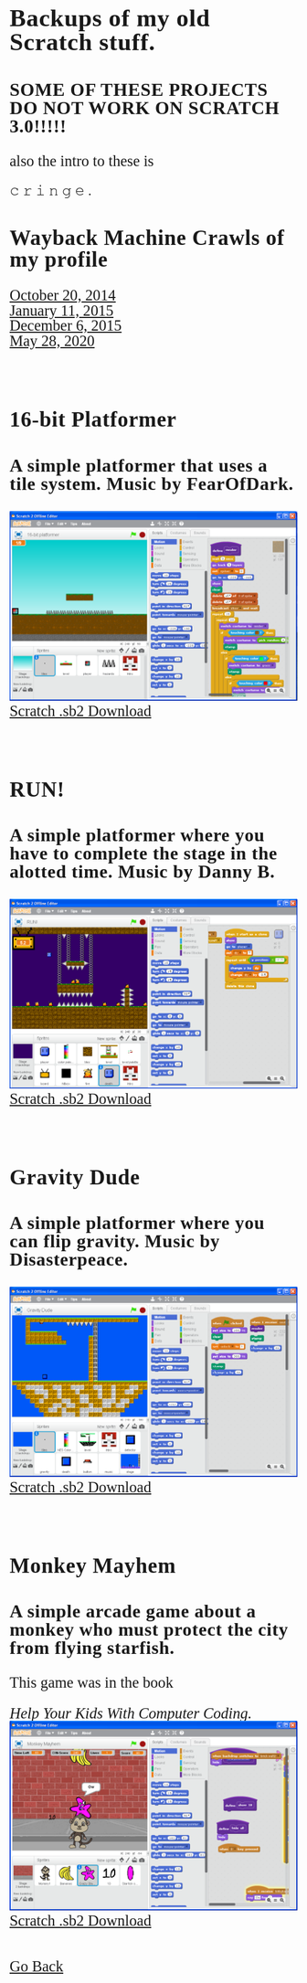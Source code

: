 <html>
<style>
		h3 {
			font-family: AppleKid;
			line-height: 1;
			letter-spacing: 0.8px;
		}
		h2 {
			font-family: AppleKid;
			line-height: 1;
			letter-spacing: 0.8px;
		}
		h1 {
			font-family: AppleKid;
			line-height: 1;
			letter-spacing: 0.8px;
		}
		@font-face {
			font-family: AppleKid;
			src: url('../images/Apple-Kid.woff2') format('woff2'),
				url('../images/Apple-Kid.woff') format('woff');
			font-weight: normal;
			font-style: normal;
		}
		.mainContent {
			font-family: AppleKid;
			font-size: 20pt;
			line-height: 1;
		}
</style>
<body>
<div class="mainContent">
<h1 style="font-size:32pt">Backups of my old Scratch stuff.</h1>
<h3 style="font-size:24pt">SOME OF THESE PROJECTS DO NOT WORK ON SCRATCH 3.0!!!!!</h3>
<p>also the intro to these is</p><p style="font-size: 18pt"> 𝚌 𝚛 𝚒 𝚗 𝚐 𝚎 .</p>
<h2 style="font-size:28pt">Wayback Machine Crawls of my profile</h2>
<a href="https://web.archive.org/web/20141020115214/http://scratch.mit.edu/users/imadog54/">October 20, 2014</a><br />
<a href="https://web.archive.org/web/20150111055739/http://scratch.mit.edu:80/users/imadog54/">January 11, 2015</a><br />
<a href="https://web.archive.org/web/20151206120448/https://scratch.mit.edu/users/imadog54/">December 6, 2015</a><br />
<a href="http://web.archive.org/web/20200528234840/https://scratch.mit.edu/users/imadog54/">May 28, 2020</a><br />
<br />
<br />
<h2 style="font-size:28pt">16-bit Platformer</h2>
<h3 style="font-size:24pt">A simple platformer that uses a tile system. Music by FearOfDark.</h3>
<img src="../images/scratch/16bitplatformer.png"><br />
<a href="../downloads/16-bit Platformer.sb2">Scratch .sb2 Download</a><br />
<br />
<br />
<h2 style="font-size:28pt">RUN!</h2>
<h3 style="font-size:24pt">A simple platformer where you have to complete the stage in the alotted time. Music by Danny B.</h3>
<img src="../images/scratch/RUN!!.png"><br />
<a href="../downloads/RUN!.sb2">Scratch .sb2 Download</a><br />
<br />
<br />
<h2 style="font-size:28pt">Gravity Dude</h2>
<h3 style="font-size:24pt">A simple platformer where you can flip gravity. Music by Disasterpeace.</h3>
<img src="../images/scratch/GravityDude.png"><br />
<a href="../downloads/Gravity Dude.sb2">Scratch .sb2 Download</a><br />
<br />
<br />
<h2 style="font-size:28pt">Monkey Mayhem</h2>
<h3 style="font-size:24pt">A simple arcade game about a monkey who must protect the city from flying starfish.</h3>
<p>This game was in the book</p><i>Help Your Kids With Computer Coding.</i>
<img src="../images/scratch/MonkeyMayhem.png"><br />
<a href="../downloads/Monkey Mayhem.sb2">Scratch .sb2 Download</a><br />
<br />
<br />
<a href="../archive">Go Back</a>
</div>
</body>
</html>